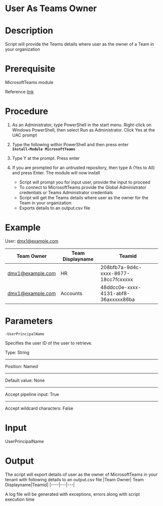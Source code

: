 # User As Teams Owner

# Description

 Script will provide the Teams details where user as the owner of a Team in your organization
 
# Prerequisite 

 MicrosoftTeams module
 
 Reference [link](https://www.powershellgallery.com/packages/MicrosoftTeams/1.0.6)
 
# Procedure

1. As an Administrator, type PowerShell in the start menu. Right-click on Windows PowerShell, then select Run as Administrator.
Click Yes at the UAC prompt

2. Type the following within PowerShell and then press enter\
    **`Install-Module MicrosoftTeams`**
  
3. Type Y at the prompt. Press enter

4. If you are prompted for an untrusted repository, then type A (Yes to All) and press Enter. The module will now install

   - Script will prompt you for input user, provide the input to proceed
   - To connect to MicrosoftTeams provide the Global Administrator credentials or Teams Administrator credentials
   - Script will get the Teams details where user as the owner for the Team in your organization
   - Exports details to an output.csv file

# Example 

User: dmx1@example.com

|Team Owner| Team Displayname|Teamid|
|-----|----|---|
|dmx1@example.com| HR| 208bfb7a-9d4c-xxxx-8677-18cc7fcxxxxx |
|dmx1@example.com|Accounts|48ddcc0e-xxxx-4131-abf8-36axxxxx86ba|

# Parameters

`-UserPrincipalName`

Specifies the user ID of the user to retrieve.

Type:	String
***
Position:	Named
***
Default value:	None
***
Accept pipeline input:	True
***
Accept wildcard characters:	False
 
# Input 

UserPrincipalName

# Output
 The script will export details of user as the owner of MicrosoftTeams in your tenant with following details to an output.csv file
|Team Owner| Team Displayname|Teamid|
|----|---|---|

A log file will be generated with exceptions, errors along with script execution time
